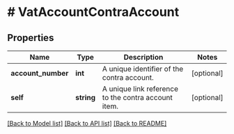 # # VatAccountContraAccount

## Properties

Name | Type | Description | Notes
------------ | ------------- | ------------- | -------------
**account_number** | **int** | A unique identifier of the contra account. | [optional]
**self** | **string** | A unique link reference to the contra account item. | [optional]

[[Back to Model list]](../../README.md#models) [[Back to API list]](../../README.md#endpoints) [[Back to README]](../../README.md)
